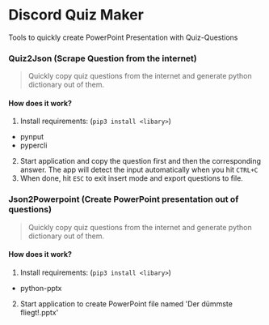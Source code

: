 # Discord Quiz Maker
Tools to quickly create PowerPoint Presentation with Quiz-Questions

### Quiz2Json (Scrape Question from the internet)

> Quickly copy quiz questions from the internet and generate python dictionary out of them.

#### How does it work?
1. Install requirements: (`pip3 install <libary>`)
 - pynput
 - pypercli
2. Start application and copy the question first and then the corresponding answer. The app will detect the input automatically when you hit `CTRL+C`
3. When done, hit `ESC` to exit insert mode and export questions to file.


### Json2Powerpoint (Create PowerPoint presentation out of questions)
> Quickly copy quiz questions from the internet and generate python dictionary out of them.

#### How does it work?
1. Install requirements: (`pip3 install <libary>`)
 - python-pptx
2. Start application to create PowerPoint file named 'Der dümmste fliegt!.pptx'

